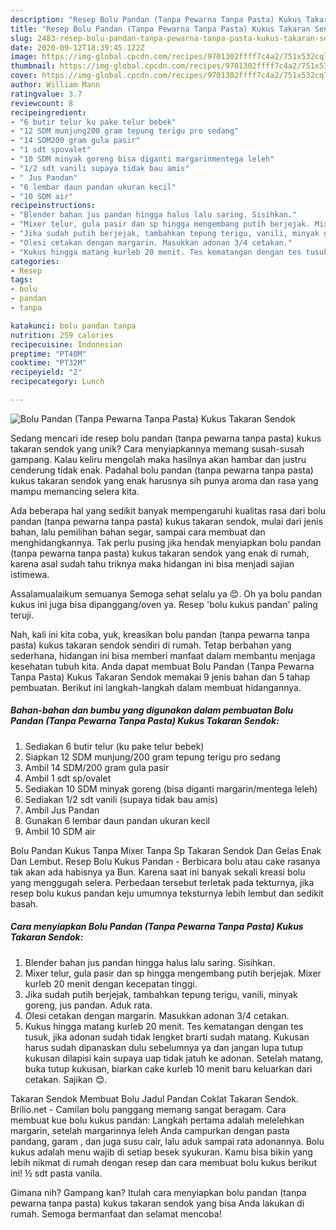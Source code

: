 ```yaml
---
description: "Resep Bolu Pandan (Tanpa Pewarna Tanpa Pasta) Kukus Takaran Sendok Anti Gagal"
title: "Resep Bolu Pandan (Tanpa Pewarna Tanpa Pasta) Kukus Takaran Sendok Anti Gagal"
slug: 2483-resep-bolu-pandan-tanpa-pewarna-tanpa-pasta-kukus-takaran-sendok-anti-gagal
date: 2020-09-12T18:39:45.122Z
image: https://img-global.cpcdn.com/recipes/9701302ffff7c4a2/751x532cq70/bolu-pandan-tanpa-pewarna-tanpa-pasta-kukus-takaran-sendok-foto-resep-utama.jpg
thumbnail: https://img-global.cpcdn.com/recipes/9701302ffff7c4a2/751x532cq70/bolu-pandan-tanpa-pewarna-tanpa-pasta-kukus-takaran-sendok-foto-resep-utama.jpg
cover: https://img-global.cpcdn.com/recipes/9701302ffff7c4a2/751x532cq70/bolu-pandan-tanpa-pewarna-tanpa-pasta-kukus-takaran-sendok-foto-resep-utama.jpg
author: William Mann
ratingvalue: 3.7
reviewcount: 8
recipeingredient:
- "6 butir telur ku pake telur bebek"
- "12 SDM munjung200 gram tepung terigu pro sedang"
- "14 SDM200 gram gula pasir"
- "1 sdt spovalet"
- "10 SDM minyak goreng bisa diganti margarinmentega leleh"
- "1/2 sdt vanili supaya tidak bau amis"
- " Jus Pandan"
- "6 lembar daun pandan ukuran kecil"
- "10 SDM air"
recipeinstructions:
- "Blender bahan jus pandan hingga halus lalu saring. Sisihkan."
- "Mixer telur, gula pasir dan sp hingga mengembang putih berjejak. Mixer kurleb 20 menit dengan kecepatan tinggi."
- "Jika sudah putih berjejak, tambahkan tepung terigu, vanili, minyak goreng, jus pandan. Aduk rata."
- "Olesi cetakan dengan margarin. Masukkan adonan 3/4 cetakan."
- "Kukus hingga matang kurleb 20 menit. Tes kematangan dengan tes tusuk, jika adonan sudah tidak lengket brarti sudah matang. Kukusan harus sudah dipanaskan dulu sebelumnya ya dan jangan lupa tutup kukusan dilapisi kain supaya uap tidak jatuh ke adonan. Setelah matang, buka tutup kukusan, biarkan cake kurleb 10 menit baru keluarkan dari cetakan. Sajikan 😊."
categories:
- Resep
tags:
- bolu
- pandan
- tanpa

katakunci: bolu pandan tanpa 
nutrition: 259 calories
recipecuisine: Indonesian
preptime: "PT40M"
cooktime: "PT32M"
recipeyield: "2"
recipecategory: Lunch

---
```



![Bolu Pandan (Tanpa Pewarna Tanpa Pasta) Kukus Takaran Sendok](https://img-global.cpcdn.com/recipes/9701302ffff7c4a2/751x532cq70/bolu-pandan-tanpa-pewarna-tanpa-pasta-kukus-takaran-sendok-foto-resep-utama.jpg)

Sedang mencari ide resep bolu pandan (tanpa pewarna tanpa pasta) kukus takaran sendok yang unik? Cara menyiapkannya memang susah-susah gampang. Kalau keliru mengolah maka hasilnya akan hambar dan justru cenderung tidak enak. Padahal bolu pandan (tanpa pewarna tanpa pasta) kukus takaran sendok yang enak harusnya sih punya aroma dan rasa yang mampu memancing selera kita.

Ada beberapa hal yang sedikit banyak mempengaruhi kualitas rasa dari bolu pandan (tanpa pewarna tanpa pasta) kukus takaran sendok, mulai dari jenis bahan, lalu pemilihan bahan segar, sampai cara membuat dan menghidangkannya. Tak perlu pusing jika hendak menyiapkan bolu pandan (tanpa pewarna tanpa pasta) kukus takaran sendok yang enak di rumah, karena asal sudah tahu triknya maka hidangan ini bisa menjadi sajian istimewa.

Assalamualaikum semuanya Semoga sehat selalu ya 😊. Oh ya bolu pandan kukus ini juga bisa dipanggang/oven ya. Resep &#39;bolu kukus pandan&#39; paling teruji.


Nah, kali ini kita coba, yuk, kreasikan bolu pandan (tanpa pewarna tanpa pasta) kukus takaran sendok sendiri di rumah. Tetap berbahan yang sederhana, hidangan ini bisa memberi manfaat dalam membantu menjaga kesehatan tubuh kita. Anda dapat membuat Bolu Pandan (Tanpa Pewarna Tanpa Pasta) Kukus Takaran Sendok memakai 9 jenis bahan dan 5 tahap pembuatan. Berikut ini langkah-langkah dalam membuat hidangannya.

<!--inarticleads1-->

##### Bahan-bahan dan bumbu yang digunakan dalam pembuatan Bolu Pandan (Tanpa Pewarna Tanpa Pasta) Kukus Takaran Sendok:

1. Sediakan 6 butir telur (ku pake telur bebek)
1. Siapkan 12 SDM munjung/200 gram tepung terigu pro sedang
1. Ambil 14 SDM/200 gram gula pasir
1. Ambil 1 sdt sp/ovalet
1. Sediakan 10 SDM minyak goreng (bisa diganti margarin/mentega leleh)
1. Sediakan 1/2 sdt vanili (supaya tidak bau amis)
1. Ambil  Jus Pandan
1. Gunakan 6 lembar daun pandan ukuran kecil
1. Ambil 10 SDM air


Bolu Pandan Kukus Tanpa Mixer Tanpa Sp Takaran Sendok Dan Gelas Enak Dan Lembut. Resep Bolu Kukus Pandan - Berbicara bolu atau cake rasanya tak akan ada habisnya ya Bun. Karena saat ini banyak sekali kreasi bolu yang menggugah selera. Perbedaan tersebut terletak pada tekturnya, jika resep bolu kukus pandan keju umumnya teksturnya lebih lembut dan sedikit basah. 

<!--inarticleads2-->

##### Cara menyiapkan Bolu Pandan (Tanpa Pewarna Tanpa Pasta) Kukus Takaran Sendok:

1. Blender bahan jus pandan hingga halus lalu saring. Sisihkan.
1. Mixer telur, gula pasir dan sp hingga mengembang putih berjejak. Mixer kurleb 20 menit dengan kecepatan tinggi.
1. Jika sudah putih berjejak, tambahkan tepung terigu, vanili, minyak goreng, jus pandan. Aduk rata.
1. Olesi cetakan dengan margarin. Masukkan adonan 3/4 cetakan.
1. Kukus hingga matang kurleb 20 menit. Tes kematangan dengan tes tusuk, jika adonan sudah tidak lengket brarti sudah matang. Kukusan harus sudah dipanaskan dulu sebelumnya ya dan jangan lupa tutup kukusan dilapisi kain supaya uap tidak jatuh ke adonan. Setelah matang, buka tutup kukusan, biarkan cake kurleb 10 menit baru keluarkan dari cetakan. Sajikan 😊.


Takaran Sendok Membuat Bolu Jadul Pandan Coklat Takaran Sendok. Brilio.net - Camilan bolu panggang memang sangat beragam. Cara membuat kue bolu kukus pandan: Langkah pertama adalah melelehkan margarin, setelah margarinnya leleh Anda campurkan dengan pasta pandang, garam , dan juga susu cair, lalu aduk sampai rata adonannya. Bolu kukus adalah menu wajib di setiap besek syukuran. Kamu bisa bikin yang lebih nikmat di rumah dengan resep dan cara membuat bolu kukus berikut ini! ½ sdt pasta vanila. 

Gimana nih? Gampang kan? Itulah cara menyiapkan bolu pandan (tanpa pewarna tanpa pasta) kukus takaran sendok yang bisa Anda lakukan di rumah. Semoga bermanfaat dan selamat mencoba!
